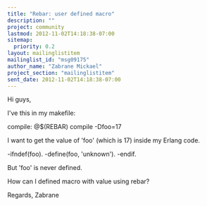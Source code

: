 ```yaml
---
title: "Rebar: user defined macro"
description: ""
project: community
lastmod: 2012-11-02T14:18:38-07:00
sitemap:
  priority: 0.2
layout: mailinglistitem
mailinglist_id: "msg09175"
author_name: "Zabrane Mickael"
project_section: "mailinglistitem"
sent_date: 2012-11-02T14:18:38-07:00
---
```



Hi guys,

I've this in my makefile:

compile:
 @$(REBAR) compile -Dfoo=17


I want to get the value of 'foo' (which is 17) inside my Erlang code.

-ifndef(foo).
-define(foo, 'unknown').
-endif.

But 'foo' is never defined.

How can I defined macro with value using rebar?

Regards,
Zabrane
